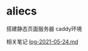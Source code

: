 # aliecs

搭建静态页面服务器 caddy环境

相关笔记 [log-2021-05-24.md](https://github.com/thetime50/note/tree/master/日志/2021/log-2021-05-24.md)

